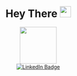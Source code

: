 <div id="header" align="center">
  <h1>
    Hey There
    <img src="https://media.giphy.com/media/hvRJCLFzcasrR4ia7z/giphy.gif" width="30px"/>
  </h1>
   <img src="https://media.giphy.com/media/3SL41WtN5l9DNdPJGs/giphy.gif" width="100"/>
   <div id="badges">
  <a href="www.linkedin.com/in/agustín-pallarés-garcía-2b5342108">
    <img src="https://img.shields.io/badge/LinkedIn-blue?style=for-the-badge&logo=linkedin&logoColor=white" alt="LinkedIn Badge"/>
</div>


</div>
 

